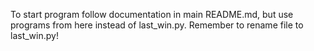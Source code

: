 To start program follow documentation in main README.md, but use programs from here instead of last_win.py. Remember to rename file to last_win.py!
